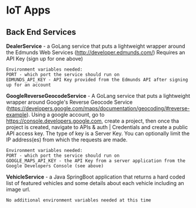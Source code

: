 # IoT Apps 

## Back End Services

**DealerService** - a GoLang service that puts a lightweight wrapper around the Edmunds Web Services (http://developer.edmunds.com/)
	Requires an API Key (sign up for one above)
	
	Environment variables needed: 
	PORT - which port the service should run on
	EDMUNDS_API_KEY - API Key provided from the Edmunds API after signing up for an account

**GoogleReverseGeocodeService** - A GoLang service that puts a lightweight wrapper around Google's Reverse Geocode Service (https://developers.google.com/maps/documentation/geocoding/#reverse-example). Using a google account, go to https://console.developers.google.com, create a project, then once tha project is created, navigate to APIs & auth | Credentials and create a public API access key. The type of key is a Server Key. You can optionally limit the IP address(es) from which the requests are made. 

	Environment variables needed:
	PORT - which port the service should run on
	GOOGLE_MAPS_API_KEY - the API Key from a server application from the Google Developers Console (see above)

**VehicleService** - a Java SpringBoot application that returns a hard coded list of featured vehicles and some details about each vehicle including an image url.

	No additional environment variables needed at this time
